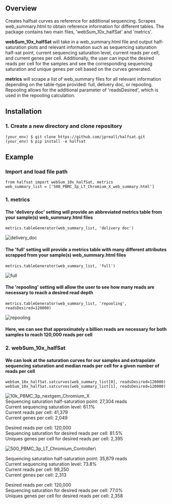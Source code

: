 ## Overview
Creates halfsat curves as reference for additional sequencing. Scrapes web_summary.html
to obtain reference information for different tables. The package contains two main files,
'webSum_10x_halfSat' and 'metrics'.

**webSum_10x_halfSat** will take in a web_summary.html file and output half-saturation plots
and relevant information such as sequencing saturation half-sat point, current sequencing
saturation level, current reads per cell, and current genes per cell. Additionally, the
user can input the desired reads per cell for the samples and see the corresponding
sequencing saturation and unique genes per cell based on the curves generated.

**metrics** will scrape a list of web_summary files for all relevant information depending on
the table-type provided: full, delivery doc, or repooling. Repooling allows for the
additional parameter of 'readsDesired', which is used in the repooling calculation.


## Installation
### 1. Create a new directory and clone repository
```
(your_env) $ git clone https://github.com/jpreall/halfsat.git
(your_env) $ pip install -e halfsat
```

## Example
### Import and load file path
```
from halfsat import webSum_10x_halfSat, metrics
web_summary_list = ['500_PBMC_3p_LT_Chromium_X_web_summary.html']
```

### 1. metrics
#### The 'delivery doc' setting will provide an abbreviated metrics table from your sample(s) web_summary.html files
```
metrics.tableGenerator(web_summary_list, 'delivery doc')
```
![delivery_doc](https://user-images.githubusercontent.com/70353129/137335098-984b5f96-07e3-4bc9-8dca-c5bbccaed7c6.JPG)

#### The 'full' setting will provide a metrics table with many different attributes scrapped from your sample(s) web_summary.html files
```
metrics.tableGenerator(web_summary_list, 'full')
```
![full](https://user-images.githubusercontent.com/70353129/137335398-609ff8b8-84b0-48b8-ad46-adf8c09853f1.JPG)

#### The 'repooling' setting will allow the user to see how many reads are necessary to reach a desired read depth
```
metrics.tableGenerator(web_summary_list, 'repooling', readsDesired=120000)
```
![repooling](https://user-images.githubusercontent.com/70353129/137335634-f031c261-7b8c-4d84-847a-cb9df86a6ef5.JPG)

#### Here, we can see that approximately a billion reads are necessary for both samples to reach 120,000 reads per cell


### 2. webSum_10x_halfSat
#### We can look at the saturation curves for our samples and extrapolate sequencing saturation and median reads per cell for a given number of reads per cell
```
webSum_10x_halfSat.satcurves(web_summary_list[0], readsDesired=120000)
webSum_10x_halfSat.satcurves(web_summary_list[1], readsDesired=120000)
```
![10k_PBMC_3p_nextgem_Chromium_X](https://user-images.githubusercontent.com/70353129/137337258-425dab32-d4e9-47e2-af20-555758ed2663.png)\
Sequencing saturation half-saturation point: 27,304 reads\
Current sequencing saturation level: 61.1%\
Current reads per cell: 41,379\
Current genes per cell: 2,049

Desired reads per cell: 120,000\
Sequencing saturation for desired reads per cell: 81.5%\
Uniques genes per cell for desired reads per cell: 2,395

![500_PBMC_3p_LT_Chromium_Controller](https://user-images.githubusercontent.com/70353129/137337289-e5442a21-4552-4a89-acd4-b269dedefd95.png)\

Sequencing saturation half-saturation point: 35,879 reads\
Current sequencing saturation level: 73.8%\
Current reads per cell: 99,250\
Current genes per cell: 2,313

Desired reads per cell: 120,000\
Sequencing saturation for desired reads per cell: 77.0%\
Uniques genes per cell for desired reads per cell: 2,358
